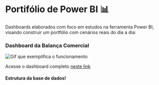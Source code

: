 # Portifólio de Power BI 📊

Dashboards elaborados com foco em estudos na ferramenta Power BI, visando construir um portfólio com cenários reais do dia a dia:

   ### Dashboard da Balança Comercial 

![Gif que exemplifica o funcionamento](https://github.com/iancaabreu/Portifolio_Power_BI/assets/102169504/189a4eb4-e36c-4d6f-9b35-a0b79d01fef7)



Acesse o dashboard completo [neste link](https://lnkd.in/dx7TsP4h)

#### Estrutura da base de dados!

